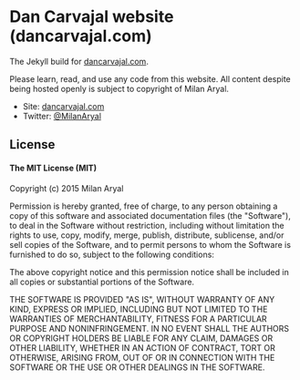 # Dan Carvajal website (dancarvajal.com)


The Jekyll build for [dancarvajal.com](http://dancarvajal.com).

Please learn, read, and use any code from this website. All content despite being hosted openly is subject to copyright of Milan Aryal.

* Site: [dancarvajal.com](http://dancarvajal.com)
* Twitter: [@MilanAryal](http://twitter.com/dan_v_c)

## License

#### The MIT License (MIT)

Copyright (c) 2015 Milan Aryal

Permission is hereby granted, free of charge, to any person obtaining a copy
of this software and associated documentation files (the "Software"), to deal
in the Software without restriction, including without limitation the rights
to use, copy, modify, merge, publish, distribute, sublicense, and/or sell
copies of the Software, and to permit persons to whom the Software is
furnished to do so, subject to the following conditions:

The above copyright notice and this permission notice shall be included in all
copies or substantial portions of the Software.

THE SOFTWARE IS PROVIDED "AS IS", WITHOUT WARRANTY OF ANY KIND, EXPRESS OR
IMPLIED, INCLUDING BUT NOT LIMITED TO THE WARRANTIES OF MERCHANTABILITY,
FITNESS FOR A PARTICULAR PURPOSE AND NONINFRINGEMENT. IN NO EVENT SHALL THE
AUTHORS OR COPYRIGHT HOLDERS BE LIABLE FOR ANY CLAIM, DAMAGES OR OTHER
LIABILITY, WHETHER IN AN ACTION OF CONTRACT, TORT OR OTHERWISE, ARISING FROM,
OUT OF OR IN CONNECTION WITH THE SOFTWARE OR THE USE OR OTHER DEALINGS IN THE
SOFTWARE.
